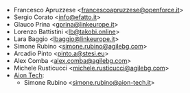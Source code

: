 - Francesco Apruzzese \<<francescoapruzzese@openforce.it>\>
- Sergio Corato \<<info@efatto.it>\>
- Glauco Prina \<<gprina@linkeurope.it>\>
- Lorenzo Battistini \<<lb@takobi.online>\>
- Lara Baggio \<<lbaggio@linkeurope.it>\>
- Simone Rubino \<<simone.rubino@agilebg.com>\>
- Arcadio Pinto \<<pinto.a@stesi.eu>\>
- Alex Comba \<<alex.comba@agilebg.com>\>
- Michele Rusticucci \<<michele.rusticucci@agilebg.com>\>
- [Aion Tech](https://aiontech.company/):
  - Simone Rubino \<<simone.rubino@aion-tech.it>\>

